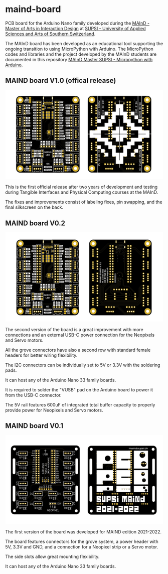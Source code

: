 # maind-board
PCB board for the Arduino Nano family developed during the [MAInD - Master of Arts in Interaction Design](https://maind.supsi.ch/master-interaction-design/) at [SUPSI - University of Applied Sciences and Arts of Southern Switzerland](https://www.supsi.ch/home_en.html).

The MAInD board has been developed as an educational tool supporting the ongoing transition to using MicroPython with Arduino.
The MicroPython codes and libraries and the project developed by the MAInD students are documented in this repository [MAInD Master SUPSI - Micropython with Arduino](https://master-interaction-design.notion.site/MAInD-Master-SUPSI-Micropython-with-Arduino-772c06aa0dee4c35a509a4daac6c72dd).


## MAIND board V1.0 (offical release)

![alt text](https://github.com/maind-supsi/maind-board/blob/main/MAIND-board-V1.0/PCB_MAIND_board_V1.0.png "PCB MAIND board V1.0")

This is the first official release after two years of development and testing during Tangible Interfaces and Physical Computing courses at the MAInD.

The fixes and improvements consist of labeling fixes, pin swapping, and the final silkscreen on the back.


## MAIND board V0.2

![alt text](https://github.com/maind-supsi/maind-board/blob/main/MAIND-board-V0.2/PCB_MAIND_board_V0.2.png "PCB MAIND board V0.2")

The second version of the board is a great improvement with more connections and an external USB-C power connection for the Neopixels and Servo motors.

All the grove connectors have also a second row with standard female headers for better wiring flexibility.

The I2C connectors can be individually set to 5V or 3.3V with the soldering pads.

It can host any of the Arduino Nano 33 family boards.

It is required to solder the "VUSB" pad on the Arduino board to power it from the USB-C connector.

The 5V rail features 600uF of integrated total buffer capacity to properly provide power for Neopixels and Servo motors.



## MAIND board V0.1

![alt text](https://github.com/maind-supsi/maind-board/blob/main/MAIND-board-V0.1/PCB_MAIND_board_V0.1.png "PCB MAIND board V0.1")

The first version of the board was developed for MAIND edition 2021-2022.

The board features connectors for the grove system, a power header with 5V, 3.3V and GND, and a connection for a Neopixel strip or a Servo motor.

The side slots allow great mounting flexibility.

It can host any of the Arduino Nano 33 family boards.
